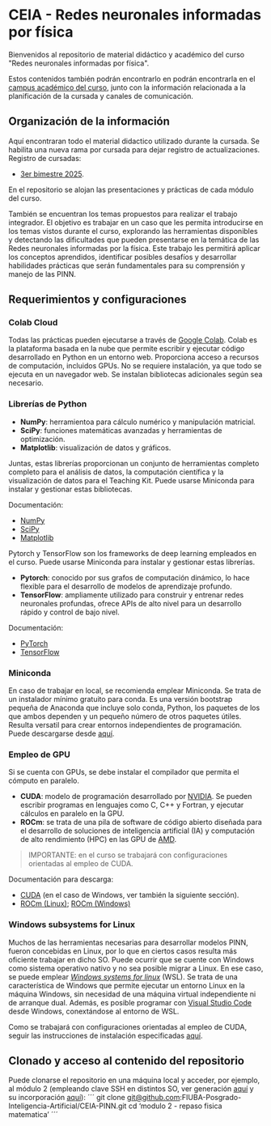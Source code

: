 # CEIA - Redes neuronales informadas por física

Bienvenidos al repositorio de material didáctico y académico del curso "Redes neuronales informadas por física".

Estos contenidos también podrán encontrarlo en  podrán encontrarla en el [campus académico del curso](https://campusposgrado.fi.uba.ar/course/view.php?id=390), junto con la información relacionada a la planificación de la cursada y canales de comunicación.

## Organización de la información

Aquí encontraran todo el material didactico utilizado durante la cursada. Se habilita una nueva rama por cursada para dejar registro de actualizaciones. Registro de cursadas:

- [3er bimestre 2025](https://github.com/FIUBA-Posgrado-Inteligencia-Artificial/CEIA-PINN/tree/3b2025).

En el repositorio se alojan las presentaciones y prácticas de cada módulo del curso. 

También se encuentran los temas propuestos para realizar el trabajo integrador. El objetivo es trabajar en un caso que les permita introducirse en los temas vistos durante el curso, explorando las herramientas disponibles y detectando las dificultades que pueden presentarse en la temática de las Redes neuronales informadas por la física. Este trabajo les permitirá aplicar los conceptos aprendidos, identificar posibles desafíos y desarrollar habilidades prácticas que serán fundamentales para su comprensión y manejo de las PINN.

## Requerimientos y configuraciones

### Colab Cloud

Todas las prácticas pueden ejecutarse a través de [Google Colab](https://colab.research.google.com/notebooks/intro.ipynb). Colab es la plataforma basada en la nube que permite escribir y ejecutar código desarrollado en Python en un entorno web. Proporciona acceso a recursos de computación, incluidos GPUs. No se requiere instalación, ya que todo se ejecuta en un navegador web. Se instalan bibliotecas adicionales según sea necesario.

### Librerías de Python

- **NumPy**: herramientoa para cálculo numérico y manipulación matricial.
- **SciPy**: funciones matemáticas avanzadas y herramientas de optimización.
- **Matplotlib**: visualización de datos y gráficos.

Juntas, estas librerías proporcionan un conjunto de herramientas completo completo para el análisis de datos, la computación científica y la visualización de datos para el Teaching Kit. Puede usarse Miniconda para instalar y gestionar estas bibliotecas.

Documentación:

- [NumPy](https://numpy.org/doc/)
- [SciPy](https://docs.scipy.org/doc/)
- [Matplotlib](https://matplotlib.org/stable/contents.html)

Pytorch y TensorFlow son los frameworks de deep learning empleados en el curso. Puede usarse Miniconda para instalar y gestionar estas librerías.

- **Pytorch**: conocido por sus grafos de computación dinámico, lo hace flexible para el desarrollo de modelos de aprendizaje profundo.
- **TensorFlow**: ampliamente utilizado para construir y entrenar redes neuronales profundas, ofrece APIs de alto nivel para un desarrollo rápido y control de bajo nivel.

Documentación:

- [PyTorch](https://pytorch.org/docs/stable/index.html)
- [TensorFlow](https://www.tensorflow.org/guide)

### Miniconda

En caso de trabajar en local, se recomienda emplear Miniconda. Se trata de un instalador mínimo gratuito para conda. Es una versión bootstrap pequeña de Anaconda que incluye solo conda, Python, los paquetes de los que ambos dependen y un pequeño número de otros paquetes útiles. Resulta versatil para crear entornos independientes de programación. Puede descargarse desde [aquí](https://docs.anaconda.com/miniconda/miniconda-other-installer-links/).

### Empleo de GPU

Si se cuenta con GPUs, se debe instalar el compilador que permita el cómputo en paralelo.

- **CUDA**: modelo de programación desarrollado por [NVIDIA](nvidia.com). Se pueden escribir programas en lenguajes como C, C++ y Fortran, y ejecutar cálculos en paralelo en la GPU.
- **ROCm**: se trata de una pila de software de código abierto diseñada para el desarrollo de soluciones de inteligencia artificial (IA) y computación de alto rendimiento (HPC) en las GPU de [AMD](amd.com).

> IMPORTANTE: en el curso se trabajará con configuraciones orientadas al empleo de CUDA.

Documentación para descarga:

- [CUDA](https://developer.nvidia.com/cuda-downloads) (en el caso de Windows, ver también la siguiente sección).
- [ROCm (Linux)](https://rocm.docs.amd.com/en/latest/); [ROCm (Windows)](https://rocm.docs.amd.com/projects/install-on-windows/en/latest/)

### Windows subsystems for Linux

Muchos de las herramientas necesarias para desarrollar modelos PINN, fueron concebidas en Linux, por lo que en ciertos casos resulta más oficiente trabajar en dicho SO. Puede ocurrir que se cuente con Windows como sistema operativo nativo y no sea posible migrar a Linux. En ese caso, se puede emplear [_Windows systems for linux_](https://learn.microsoft.com/es-es/windows/wsl/) (WSL). Se trata de una característica de Windows que permite ejecutar un entorno Linux en la máquina Windows, sin necesidad de una máquina virtual independiente ni de arranque dual. Además, es posible programar con [Visual Studio Code](https://code.visualstudio.com/) desde Windows, conextándose al entorno de WSL.

Como se trabajará con configuraciones orientadas al empleo de CUDA, seguir las instrucciones de instalación especificadas [aquí](https://learn.microsoft.com/en-us/windows/ai/directml/gpu-cuda-in-wsl).

## Clonado y acceso al contenido del repositorio

Puede clonarse el repositorio en una máquina local y acceder, por ejemplo, al módulo 2 (empleando clave SSH en distintos SO, ver generación [aquí](https://docs.github.com/es/authentication/connecting-to-github-with-ssh/generating-a-new-ssh-key-and-adding-it-to-the-ssh-agent) y su incorporación [aquí](https://docs.github.com/es/authentication/connecting-to-github-with-ssh/adding-a-new-ssh-key-to-your-github-account)):
´´´
    git clone git@github.com:FIUBA-Posgrado-Inteligencia-Artificial/CEIA-PINN.git
    cd ‘modulo 2 - repaso fisica matematica’
´´´
